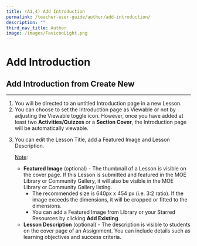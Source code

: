 ```yaml
---
title: (A1,4) Add Introduction
permalink: /teacher-user-guide/author/add-introduction/
description: ""
third_nav_title: Author
image: /images/FaviconLight.png
---
```

<h1 id="add-introduction">Add Introduction</h1>
<h2 id="add-introduction-from-create-new">Add Introduction from Create New</h2>
<hr>
<ol>
<li>You will be directed to an untitled Introduction page in a new Lesson.</li>
<li>You can choose to set the Introduction page as Viewable or not by adjusting the Viewable toggle icon. However, once you have added at least two <strong>Activities/Quizzes</strong> or a <strong>Section Cover</strong>, the Introduction page will be automatically viewable.</li>
<li><p>You can edit the Lesson Title, add a Featured Image and Lesson Description.</p>
	<p><u>Note</u>: </p>
<ul>
<li><strong>Featured Image</strong> (optional) - The thumbnail of a Lesson is visible on the cover page. If this Lesson is submitted and featured in the MOE Library or Community Gallery, it will also be visible in the MOE Library or Community Gallery listing.<ul>
<li>The recommended size is 640px x 454 px (i.e. 3:2 ratio). If the image exceeds the dimensions, it will be cropped or fitted to the dimensions.</li>
<li>You can add a Featured Image from Library or your Starred Resources by clicking <strong>Add Existing</strong>.</li>
</ul>
</li>
<li><strong>Lesson Description</strong> (optional) - The description is visible to students on the cover page of an Assignment. You can include details such as learning objectives and success criteria.</li>
</ul>
</li>
</ol>